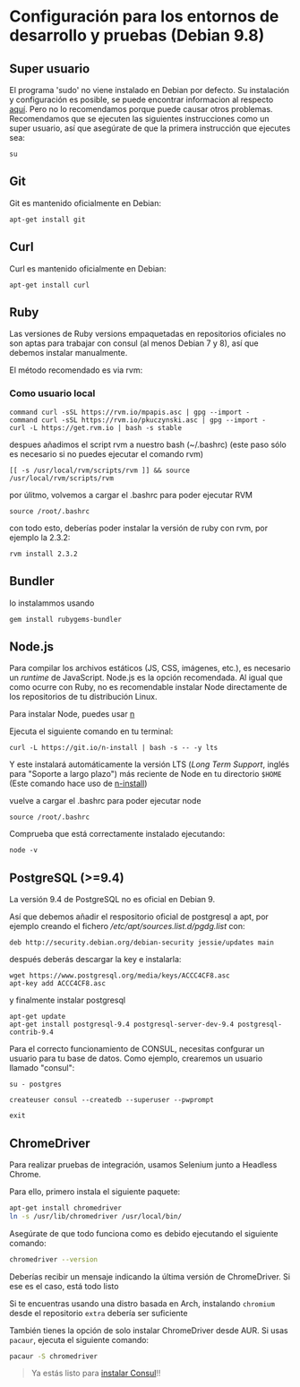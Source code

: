 # Configuración para los entornos de desarrollo y pruebas (Debian 9.8)

## Super usuario

El programa 'sudo' no viene instalado en Debian por defecto. Su instalación y configuración es posible, se puede encontrar informacion al respecto [aquí](https://wiki.debian.org/es/sudo). Pero no lo recomendamos porque puede causar otros problemas. Recomendamos que se ejecuten las siguientes instrucciones como un super usuario, así que asegúrate de que la primera instrucción que ejecutes sea:

```
su
```

## Git

Git es mantenido oficialmente en Debian:

```
apt-get install git
```

## Curl

Curl es mantenido oficialmente en Debian:

```
apt-get install curl
```

## Ruby

Las versiones de Ruby versions empaquetadas en repositorios oficiales no son aptas para trabajar con consul (al menos Debian 7 y 8), así que debemos instalar manualmente.

El método recomendado es via rvm:

### Como usuario local

```
command curl -sSL https://rvm.io/mpapis.asc | gpg --import -
command curl -sSL https://rvm.io/pkuczynski.asc | gpg --import -
curl -L https://get.rvm.io | bash -s stable
```

despues añadimos el script rvm a nuestro bash (~/.bashrc) (este paso sólo es necesario si no puedes ejecutar el comando rvm)

```
[[ -s /usr/local/rvm/scripts/rvm ]] && source /usr/local/rvm/scripts/rvm
```

por úlitmo, volvemos a cargar el .bashrc para poder ejecutar RVM

```
source /root/.bashrc
```

con todo esto, deberías poder instalar la versión de ruby con rvm, por ejemplo la 2.3.2:

```
rvm install 2.3.2
```

## Bundler

lo instalammos usando

```
gem install rubygems-bundler
```

## Node.js

Para compilar los archivos estáticos (JS, CSS, imágenes, etc.), es necesario un _runtime_ de JavaScript. Node.js es la opción recomendada. Al igual que como ocurre con Ruby, no es recomendable instalar Node directamente de los repositorios de tu distribución Linux.

Para instalar Node, puedes usar [n](https://github.com/tj/n)

Ejecuta el siguiente comando en tu terminal:

```
curl -L https://git.io/n-install | bash -s -- -y lts
```

Y este instalará automáticamente la versión LTS (_Long Term Support_, inglés para "Soporte a largo plazo") más reciente de Node en tu directorio `$HOME` (Este comando hace uso de [n-install](https://github.com/mklement0/n-install))

vuelve a cargar el .bashrc para poder ejecutar node

```
source /root/.bashrc
```

Comprueba que está correctamente instalado ejecutando:

```
node -v
```

## PostgreSQL (>=9.4)

La versión 9.4 de PostgreSQL no es oficial en Debian 9.

Así que debemos añadir el respositorio oficial de postgresql a apt, por ejemplo creando el fichero */etc/apt/sources.list.d/pgdg.list* con:

```
deb http://security.debian.org/debian-security jessie/updates main
```

después deberás descargar la key e instalarla:

```
wget https://www.postgresql.org/media/keys/ACCC4CF8.asc
apt-key add ACCC4CF8.asc
```

y finalmente instalar postgresql

```
apt-get update
apt-get install postgresql-9.4 postgresql-server-dev-9.4 postgresql-contrib-9.4
```

Para el correcto funcionamiento de CONSUL, necesitas confgurar un usuario para tu base de datos. Como ejemplo, crearemos un usuario llamado "consul":

```
su - postgres

createuser consul --createdb --superuser --pwprompt

exit
```

## ChromeDriver

Para realizar pruebas de integración, usamos Selenium junto a Headless Chrome.

Para ello, primero instala el siguiente paquete:

```bash
apt-get install chromedriver
ln -s /usr/lib/chromedriver /usr/local/bin/
```

Asegúrate de que todo funciona como es debido ejecutando el siguiente comando:

```bash
chromedriver --version
```

Deberías recibir un mensaje indicando la última versión de ChromeDriver. Si ese es el caso, está todo listo

Si te encuentras usando una distro basada en Arch, instalando `chromium` desde el repositorio `extra` debería ser suficiente

También tienes la opción de solo instalar ChromeDriver desde AUR. Si usas `pacaur`, ejecuta el siguiente comando:

```bash
pacaur -S chromedriver
```

> Ya estás listo para [instalar Consul](../local_installation.html)!!

